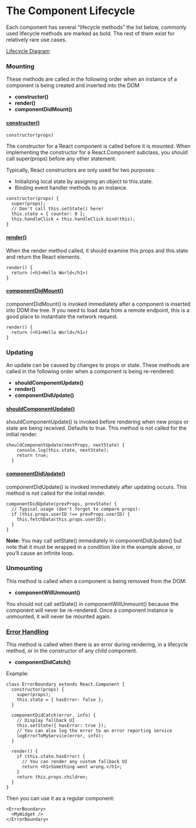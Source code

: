 # The Component Lifecycle

Each component has several “lifecycle methods” the list below, commonly used lifecycle methods are marked as bold. The rest of them exist for relatively rare use cases.

[Lifecycle Diagram](http://projects.wojtekmaj.pl/react-lifecycle-methods-diagram/)

### Mounting

These methods are called in the following order when an instance of a component is being created and inserted into the DOM

- **constructor()**
- **render()**
- **componentDidMount()**

#### [constructor()](https://reactjs.org/docs/react-component.html#constructor)

```
constructor(props)
```

The constructor for a React component is called before it is mounted. When implementing the constructor for a React.Component subclass, you should call super(props) before any other statement.

Typically, React constructors are only used for two purposes:

- Initializing local state by assigning an object to this.state.
- Binding event handler methods to an instance.

```
constructor(props) {
  super(props);
  // Don't call this.setState() here!
  this.state = { counter: 0 };
  this.handleClick = this.handleClick.bind(this);
}
```

#### [render()](https://reactjs.org/docs/react-component.html#render)

When the render method called, it should examine this.props and this.state and return the React elements.

```
render() {
  return (<h1>Hello World</h1>)
}
```

#### [componentDidMount()](https://reactjs.org/docs/react-component.html#componentdidmount)

componentDidMount() is invoked immediately after a component is inserted into DOM the tree.
If you need to load data from a remote endpoint, this is a good place to instantiate the network request.

```
render() {
  return (<h1>Hello World</h1>)
}
```

### Updating

An update can be caused by changes to props or state. These methods are called in the following order when a component is being re-rendered:

- **shouldComponentUpdate()**
- **render()**
- **componentDidUpdate()**

#### [shouldComponentUpdate()](https://reactjs.org/docs/react-component.html#shouldcomponentupdate)

shouldComponentUpdate() is invoked before rendering when new props or state are being received. Defaults to true. This method is not called for the initial render.

```
shouldComponentUpdate(nextProps, nextState) {
    console.log(this.state, nextState);
    return true;
  }
```

#### [componentDidUpdate()](https://reactjs.org/docs/react-component.html#componentdidupdate)

componentDidUpdate() is invoked immediately after updating occurs. This method is not called for the initial render.

```
componentDidUpdate(prevProps, prevState) {
  // Typical usage (don't forget to compare props):
  if (this.props.userID !== prevProps.userID) {
    this.fetchData(this.props.userID);
  }
}
```

**Note:** You may call setState() immediately in componentDidUpdate() but note that it must be wrapped in a condition like in the example above, or you’ll cause an infinite loop.

### Unmounting

This method is called when a component is being removed from the DOM:

- **componentWillUnmount()**

You should not call setState() in componentWillUnmount() because the component will never be re-rendered. Once a component instance is unmounted, it will never be mounted again.

### [Error Handling](https://reactjs.org/docs/error-boundaries.html)

This method is called when there is an error during rendering, in a lifecycle method, or in the constructor of any child component.

- **componentDidCatch()**

Example:

```
class ErrorBoundary extends React.Component {
  constructor(props) {
    super(props);
    this.state = { hasError: false };
  }

  componentDidCatch(error, info) {
    // Display fallback UI
    this.setState({ hasError: true });
    // You can also log the error to an error reporting service
    logErrorToMyService(error, info);
  }

  render() {
    if (this.state.hasError) {
      // You can render any custom fallback UI
      return <h1>Something went wrong.</h1>;
    }
    return this.props.children;
  }
}
```

Then you can use it as a regular component:

```
<ErrorBoundary>
  <MyWidget />
</ErrorBoundary>
```
